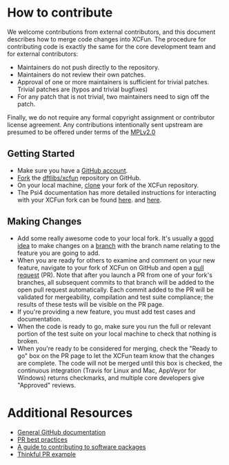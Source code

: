 # How to contribute

We welcome contributions from external contributors, and this document
describes how to merge code changes into XCFun.
The procedure for contributing code is exactly the same for the core
development team and for external contributors:

* Maintainers do not push directly to the repository.
* Maintainers do not review their own patches.
* Approval of one or more maintainers is sufficient for trivial patches.
  Trivial patches are (typos and trivial bugfixes)
* For any patch that is not trivial, two maintainers need to sign off the patch.

Finally, we do not require any formal copyright assignment or contributor
license agreement. Any contributions intentionally sent upstream are presumed
to be offered under terms of the [MPLv2.0](https://www.mozilla.org/en-US/MPL/2.0/)

## Getting Started

* Make sure you have a [GitHub account](https://github.com/signup/free).
* [Fork](https://help.github.com/articles/fork-a-repo/) the
  [dftlibs/xcfun](https://github.com/dftlibs/xcfun) repository on GitHub.
* On your local machine,
  [clone](https://help.github.com/articles/cloning-a-repository/) your fork of
  the XCFun repository.
* The Psi4 documentation has more detailed instructions for interacting with your XCFun fork can be found
  [here](http://psicode.org/psi4manual/master/build_obtaining.html#faq-forkpsi4public).
  and [here](http://psicode.org/psi4manual/master/build_obtaining.html#faq-githubworkflow).

## Making Changes

* Add some really awesome code to your local fork.  It's usually a [good
  idea](http://blog.jasonmeridth.com/posts/do-not-issue-pull-requests-from-your-master-branch/)
  to make changes on a
  [branch](https://help.github.com/articles/creating-and-deleting-branches-within-your-repository/)
  with the branch name relating to the feature you are going to add.
* When you are ready for others to examine and comment on your new feature,
  navigate to your fork of XCFun on GitHub and open a [pull
  request](https://help.github.com/articles/using-pull-requests/) (PR). Note that
  after you launch a PR from one of your fork's branches, all
  subsequent commits to that branch will be added to the open pull request
  automatically.  Each commit added to the PR will be validated for
  mergeability, compilation and test suite compliance; the results of these tests
  will be visible on the PR page.
* If you're providing a new feature, you must add test cases and documentation.
* When the code is ready to go, make sure you run the full or relevant portion
  of the test suite on your local machine to check that nothing is broken.
* When you're ready to be considered for merging, check the "Ready to go"
  box on the PR page to let the XCFun team know that the changes are complete.
  The code will not be merged until this box is checked, the continuous
  integration (Travis for Linux and Mac, AppVeyor for Windows) returns checkmarks,
  and multiple core developers give "Approved" reviews.

# Additional Resources

* [General GitHub documentation](https://help.github.com/)
* [PR best practices](http://codeinthehole.com/writing/pull-requests-and-other-good-practices-for-teams-using-github/)
* [A guide to contributing to software packages](http://www.contribution-guide.org)
* [Thinkful PR example](http://www.thinkful.com/learn/github-pull-request-tutorial/#Time-to-Submit-Your-First-PR)
